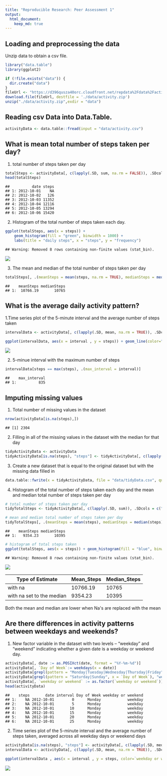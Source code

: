 ```yaml
---
title: "Reproducible Research: Peer Assessment 1"
output: 
  html_document:
    keep_md: true
---
```



## Loading and preprocessing the data
Unzip data to obtain a csv file.


```r
library("data.table")
library(ggplot2)

if (!file.exists("data")) {
  dir.create("data")
}
fileUrl <- "https://d396qusza40orc.cloudfront.net/repdata%2Fdata%2Factivity.zip"
download.file(fileUrl, destfile = './data/activity.zip')
unzip("./data/activity.zip",exdir = "data")
```
## Reading csv Data into Data.Table. 

```r
activityData <- data.table::fread(input = "data/activity.csv")
```

## What is mean total number of steps taken per day?

1. total number of steps taken per day


```r
totalSteps <- activityData[, c(lapply(.SD, sum, na.rm = FALSE)), .SDcols = c("steps"), by = .(date)] 
head(totalSteps)
```

```
##          date steps
## 1: 2012-10-01    NA
## 2: 2012-10-02   126
## 3: 2012-10-03 11352
## 4: 2012-10-04 12116
## 5: 2012-10-05 13294
## 6: 2012-10-06 15420
```

2. Histogram of the total number of steps taken each day. 


```r
ggplot(totalSteps, aes(x = steps)) +
    geom_histogram(fill = "green", binwidth = 1000) +
    labs(title = "daily steps", x = "steps", y = "frequency")
```

```
## Warning: Removed 8 rows containing non-finite values (stat_bin).
```

![](PA1_template_files/figure-html/unnamed-chunk-4-1.png)<!-- -->

3. The mean and median of the total number of steps taken per day

```r
totalSteps[, .(meanSteps = mean(steps, na.rm = TRUE), medianSteps = median(steps, na.rm = TRUE))]
```

```
##    meanSteps medianSteps
## 1:  10766.19       10765
```


## What is the average daily activity pattern?

1.Time series plot of the 5-minute interval and the average number of steps taken


```r
intervalData <- activityData[, c(lapply(.SD, mean, na.rm = TRUE)), .SDcols = c("steps"), by = .(interval)] 

ggplot(intervalData, aes(x = interval , y = steps)) + geom_line(color="red") + labs(title = "average daily steps", x = "interval", y = "average steps per day")
```

![](PA1_template_files/figure-html/unnamed-chunk-6-1.png)<!-- -->

2. 5-minue interval with the maximum number of steps


```r
intervalData[steps == max(steps), .(max_interval = interval)]
```

```
##    max_interval
## 1:          835
```

## Imputing missing values

1. Total number of missing values in the dataset


```r
nrow(activityData[is.na(steps),])
```

```
## [1] 2304
```

2. Filling in all of the missing values in the dataset with the median for that day


```r
tidyActivityData <- activityData
tidyActivityData[is.na(steps), "steps"] <- tidyActivityData[, c(lapply(.SD, median, na.rm = TRUE)), .SDcols = c("steps")]
```

3. Create a new dataset that is equal to the original dataset but with the missing data filled in


```r
data.table::fwrite(x = tidyActivityData, file = "data/tidyData.csv", quote = FALSE)
```

4. Histogram of the total number of steps taken each day and the mean and median total number of steps taken per day

```r
# total number of steps taken per day
tidyTotalSteps <- tidyActivityData[, c(lapply(.SD, sum)), .SDcols = c("steps"), by = .(date)] 

# mean and median total number of steps taken per day
tidyTotalSteps[, .(meanSteps = mean(steps), medianSteps = median(steps))]
```

```
##    meanSteps medianSteps
## 1:   9354.23       10395
```

```r
# histogram of total steps taken 
ggplot(totalSteps, aes(x = steps)) + geom_histogram(fill = "blue", binwidth = 1000) + labs(title = "daily steps", x = "steps", y = "frequency")
```

```
## Warning: Removed 8 rows containing non-finite values (stat_bin).
```

![](PA1_template_files/figure-html/unnamed-chunk-11-1.png)<!-- -->

Type of Estimate | Mean_Steps | Median_Steps
--- | --- | ---
with na | 10766.19| 10765
with na set to the median | 9354.23 | 10395

Both the mean and median are lower when Na's are replaced with the mean

## Are there differences in activity patterns between weekdays and weekends?

1. New factor variable in the dataset with two levels – “weekday” and “weekend” indicating whether a given date is a weekday or weekend day.


```r
activityData[, date := as.POSIXct(date, format = "%Y-%m-%d")]
activityData[, `Day of Week`:= weekdays(x = date)]
activityData[grepl(pattern = "Monday|Tuesday|Wednesday|Thursday|Friday", x = `Day of Week`), "weekday or weekend"] <- "weekday"
activityData[grepl(pattern = "Saturday|Sunday", x = `Day of Week`), "weekday or weekend"] <- "weekend"
activityData[, `weekday or weekend` := as.factor(`weekday or weekend`)]
head(activityData)
```

```
##    steps       date interval Day of Week weekday or weekend
## 1:    NA 2012-10-01        0      Monday            weekday
## 2:    NA 2012-10-01        5      Monday            weekday
## 3:    NA 2012-10-01       10      Monday            weekday
## 4:    NA 2012-10-01       15      Monday            weekday
## 5:    NA 2012-10-01       20      Monday            weekday
## 6:    NA 2012-10-01       25      Monday            weekday
```

2. Time series plot of the 5-minute interval and the average number of steps taken, averaged across all weekday days or weekend days


```r
activityData[is.na(steps), "steps"] <- activityData[, c(lapply(.SD, median, na.rm = TRUE)), .SDcols = c("steps")]
intervalData <- activityData[, c(lapply(.SD, mean, na.rm = TRUE)), .SDcols = c("steps"), by = .(interval, `weekday or weekend`)] 

ggplot(intervalData , aes(x = interval , y = steps, color=`weekday or weekend`)) + geom_line() + labs(title = "average daily steps by weektype", x = "Interval", y = "No. of Steps") + facet_wrap(~`weekday or weekend` , ncol = 1, nrow=2)
```

![](PA1_template_files/figure-html/unnamed-chunk-13-1.png)<!-- -->

